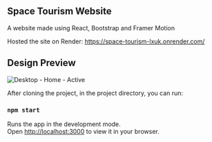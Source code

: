 ## Space Tourism Website

A website made using React, Bootstrap and Framer Motion

Hosted the site on Render: https://space-tourism-lxuk.onrender.com/

## Design Preview

![Desktop - Home - Active](https://github.com/MuchiriAndrew/Space-Tourism/assets/121347385/ca590c4e-4aa6-4015-a65b-a31f5940236e)


After cloning the project, in the project directory, you can run:

### `npm start`

Runs the app in the development mode.\
Open [http://localhost:3000](http://localhost:3000) to view it in your browser.


